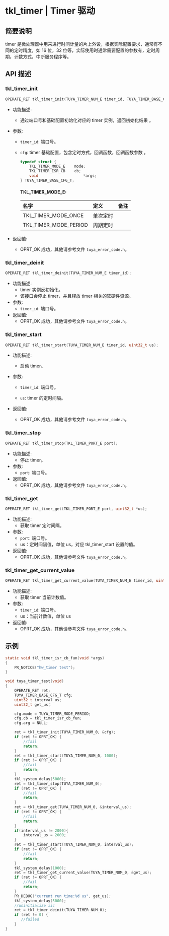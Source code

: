 # tkl_timer | Timer 驱动

## 简要说明

timer 是微处理器中用来进行时间计量的片上外设，根据实际配置要求，通常有不同的定时精度，如 16 位，32 位等，实际使用时通常需要配置的参数有，定时周期，计数方式，中断服务程序等。

## API 描述

### tkl_timer_init

```c
OPERATE_RET tkl_timer_init(TUYA_TIMER_NUM_E timer_id, TUYA_TIMER_BASE_CFG_T *cfg);
```

- 功能描述:
  - 通过端口号和基础配置初始化对应的 timer 实例，返回初始化结果 。
- 参数:

  - `timer_id`: 端口号。
  - `cfg`: timer 基础配置，包含定时方式，回调函数，回调函数参数 。

    ```c
    typedef struct {
        TKL_TIMER_MODE_E    mode;
        TKL_TIMER_ISR_CB    cb;
        void                    *args;
    } TUYA_TIMER_BASE_CFG_T;
    ```

    #### TKL_TIMER_MODE_E:

    | 名字                  | 定义     | 备注 |
    | :-------------------- | :------- | :--- |
    | TKL_TIMER_MODE_ONCE   | 单次定时 |      |
    | TKL_TIMER_MODE_PERIOD | 周期定时 |      |

- 返回值:
  - OPRT_OK 成功，其他请参考文件 `tuya_error_code.h`。

### tkl_timer_deinit

```c
OPERATE_RET tkl_timer_deinit(TUYA_TIMER_NUM_E timer_id);
```

- 功能描述:
  - timer 实例反初始化。
  - 该接口会停止 timer，并且释放 timer 相关的软硬件资源。
- 参数:
  - `timer_id`: 端口号。
- 返回值:
  - OPRT_OK 成功，其他请参考文件 `tuya_error_code.h`。

### tkl_timer_start

```c
OPERATE_RET tkl_timer_start(TUYA_TIMER_NUM_E timer_id, uint32_t us);
```

- 功能描述:

  - 启动 timer。

- 参数:

  - `timer_id`: 端口号。

  - `us`: timer 的定时间隔。

- 返回值:

  - OPRT_OK 成功，其他请参考文件 `tuya_error_code.h`。

### tkl_timer_stop

```c
OPERATE_RET tkl_timer_stop(TKL_TIMER_PORT_E port);
```

- 功能描述:
  - 停止 timer。
- 参数:
  - `port`: 端口号。
- 返回值:
  - OPRT_OK 成功，其他请参考文件 `tuya_error_code.h`。

### tkl_timer_get

```c
OPERATE_RET tkl_timer_get(TKL_TIMER_PORT_E port, uint32_t *us);
```

- 功能描述:
  - 获取 timer 定时间隔。
- 参数:
  - `port`: 端口号。
  - us：定时间隔值，单位 us，对应 tkl_timer_start 设置的值。
- 返回值:
  - OPRT_OK 成功，其他请参考文件 `tuya_error_code.h`。

### tkl_timer_get_current_value

```c
OPERATE_RET tkl_timer_get_current_value(TUYA_TIMER_NUM_E timer_id, uint32_t *us);
```

- 功能描述:
  - 获取 timer 当前计数值。
- 参数:
  - `timer_id`: 端口号。
  - us：当前计数值，单位 us
- 返回值:
  - OPRT_OK 成功，其他请参考文件 `tuya_error_code.h`。

## 示例

```c
static void tkl_timer_isr_cb_fun(void *args)
{
	PR_NOTICE("hw_timer test");
}

void tuya_timer_test(void)
{
    OPERATE_RET ret;
 	TUYA_TIMER_BASE_CFG_T cfg;
    uint32_t interval_us;
    uint32_t get_us；

    cfg.mode = TUYA_TIMER_MODE_PERIOD;
    cfg.cb = tkl_timer_isr_cb_fun;
    cfg.arg = NULL;

    ret = tkl_timer_init(TUYA_TIMER_NUM_0, &cfg);
    if (ret != OPRT_OK) {
        //fail
        return;
    }
    ret = tkl_timer_start(TUYA_TIMER_NUM_0, 1000);
    if (ret != OPRT_OK) {
        //fail
        return;
    }
    tkl_system_delay(5000);
    ret = tkl_timer_stop(TUYA_TIMER_NUM_0);
    if (ret != OPRT_OK) {
        //fail
        return;
    }
    ret = tkl_timer_get(TUYA_TIMER_NUM_0, &interval_us);
    if (ret != OPRT_OK) {
        //fail
        return;
    }
	if(interval_us != 2000){
        interval_us = 2000;
    }
    ret = tkl_timer_start(TUYA_TIMER_NUM_0, interval_us);
    if (ret != OPRT_OK) {
        //fail
        return;
    }
    tkl_system_delay(1000);
    ret = tkl_timer_get_current_value(TUYA_TIMER_NUM_0, &get_us);
    if (ret != OPRT_OK) {
        //fail
        return;
    }
    PR_DEBUG("current run time:%d us", get_us);
    tkl_system_delay(5000);
    //uninitialize iic
    ret = tkl_timer_deinit(TUYA_TIMER_NUM_0);
    if (ret != 0) {
       //failed
    }
}
```
